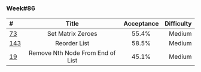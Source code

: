 ### Week#86

| # | Title | Acceptance | Difficulty
| :------------ |:---------------:| :-----:| -----:|
| [73](https://leetcode.com/problems/set-matrix-zeroes/description/) | Set Matrix Zeroes | 55.4% | Medium |
| [143](https://leetcode.com/problems/reorder-list/description/) | Reorder List | 58.5% | Medium |
| [19](https://leetcode.com/problems/remove-nth-node-from-end-of-list/description/) | Remove Nth Node From End of List | 45.1% | Medium |
